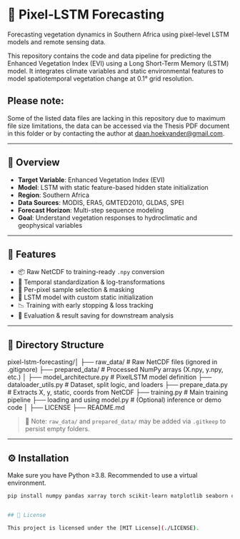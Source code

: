 # 🌿 Pixel-LSTM Forecasting

Forecasting vegetation dynamics in Southern Africa using pixel-level LSTM models and remote sensing data.

This repository contains the code and data pipeline for predicting the Enhanced Vegetation Index (EVI) using a Long Short-Term Memory (LSTM) model. It integrates climate variables and static environmental features to model spatiotemporal vegetation change at 0.1° grid resolution.

## Please note:
Some of the listed data files are lacking in this repository due to maximum file size limitations, the data can be accessed via the Thesis PDF document in this folder or by contacting the author at daan.hoekvander@gmail.com.

---

## 🚀 Overview

- **Target Variable**: Enhanced Vegetation Index (EVI)
- **Model**: LSTM with static feature-based hidden state initialization
- **Region**: Southern Africa
- **Data Sources**: MODIS, ERA5, GMTED2010, GLDAS, SPEI
- **Forecast Horizon**: Multi-step sequence modeling
- **Goal**: Understand vegetation responses to hydroclimatic and geophysical variables

---

## 🧠 Features

- 📦 Raw NetCDF to training-ready `.npy` conversion
- 🧼 Temporal standardization & log-transformations
- 📍 Per-pixel sample selection & masking
- 🧠 LSTM model with custom static initialization
- 📉 Training with early stopping & loss tracking
- 🧪 Evaluation & result saving for downstream analysis

---

## 📁 Directory Structure
pixel-lstm-forecasting/│
├── raw_data/ # Raw NetCDF files (ignored in .gitignore)
├── prepared_data/ # Processed NumPy arrays (X.npy, y.npy, etc.)
│
├── model_architecture.py # PixelLSTM model definition
├── dataloader_utils.py # Dataset, split logic, and loaders
├── prepare_data.py # Extracts X, y, static, coords from NetCDF
├── training.py # Main training pipeline
├── loading and using model.py # (Optional) inference or demo code
│
├── LICENSE
├── README.md





> 📎 Note: `raw_data/` and `prepared_data/` may be added via `.gitkeep` to persist empty folders.

---

## ⚙️ Installation

Make sure you have Python ≥3.8. Recommended to use a virtual environment.

```bash
pip install numpy pandas xarray torch scikit-learn matplotlib seaborn cartopy folium


## 📄 License

This project is licensed under the [MIT License](./LICENSE).
